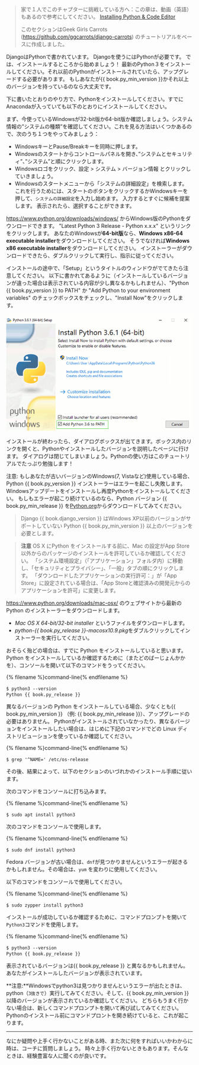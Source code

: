 > 家で１人でこのチャプターに挑戦している方へ：この章は、動画（英語）もあるので参考にしてください。 [Installing Python & Code Editor](https://www.youtube.com/watch?v=pVTaqzKZCdA)
> 
> このセクションはGeek Girls Carrots (https://github.com/ggcarrots/django-carrots) のチュートリアルをベースに作成しました。

DjangoはPythonで書かれています。 Djangoを使うにはPythonが必要です。 では、インストールするところから始めましょう！ 最新のPython３をインストールしてください。それ以前のPythonがインストールされていたら、アップグレードする必要があります。 もしあなたが{{ book.py_min_version }}かそれ以上のバージョンを持っているのなら大丈夫です。

下に書いたとおりのやり方で、Pythonをインストールしてください。すでにAnacondaが入っていても以下のとおりにインストールしてください。

<!--sec data-title="Install Python: Windows" data-id="python_windows" data-collapse=true ces-->

まず、今使っているWindowsが32-bit版か64-bit版か確認しましょう。システム情報の”システムの種類”を確認してください。これを見る方法はいくつかあるので、次のうち１つをやってみましょう：

* WindowsキーとPause/Breakキーを同時に押します。
* Windowsのスタートからコントロールパネルを開き、”システムとセキュリティ”、”システム”と順にクリックします。
* Windowsロゴをクリック、設定 > システム > バージョン情報 とクリックしていきましょう。
* Windowsのスタートメニューから「システムの詳細設定」を検索します。 これを行うためには、スタートのボタンをクリックするかWindowsキーを押して、`システムの詳細設定`を入力し始めます。 入力するとすぐに候補を提案します。 表示されたら、選択することができます。

https://www.python.org/downloads/windows/ からWindows版のPythonをダウンロードできます。 "Latest Python 3 Release - Python x.x.x" というリンクをクリックします。 あなたのWindowsが**64-bit版**なら、**Windows x86-64 executable installer**をダウンロードしてください。 そうでなければ**Windows x86 executable installer**をダウンロードしてください。 インストーラーがダウンロードできたら、ダブルクリックして実行し、指示に従ってください。

インストールの途中で、「Setup」というタイトルのウィンドウがでてきたら注意してください。 以下に書かれてあるように（インストールしているバージョンが違った場合は表示されている内容が少し異なるかもしれません）、"Python {{ book.py_version }} to PATH" か "Add Python to your environment variables" のチェックボックスをチェックし、"Install Now"をクリックします。

![Pythonのパスを通すのを忘れないようにしてください。](../python_installation/images/python-installation-options.png)

インストールが終わったら、ダイアログボックスが出てきます。ボックス内のリンクを開くと、Pythonやインストールしたバージョンを説明したページに行けます。 ダイアログは閉じてしまいましょう。Pythonの使い方はこのチュートリアルでたっぷり勉強します！

注意: もしあなたが古いバージョンのWindows(7, Vistaなど)使用している場合、Python {{ book.py_version }} インストーラーはエラーを起こし失敗します。Windowsアップデートをインストールし再度Pythonをインストールしてください。 もしもエラーが起こり続けているのなら、Python バージョン {{ book.py_min_release }} を[Python.org](https://www.python.org/downloads/windows/)からダウンロードしてみてください。

> Django {{ book.django_version }} はWindows XP以前のバージョンがサポートしていない Python {{ book.py_min_version }} 以上のバージョンを必要とします。

<!--endsec-->

<!--sec data-title="Install Python: OS X" data-id="python_OSX"
data-collapse=true ces-->

> **注意** OS X にPython をインストールする前に、Mac の設定がApp Store以外からのパッケージのインストールを許可しているか確認してください。 「システム環境設定」（「アプリケーション」フォルダ内）に移動し、「セキュリティとプライバシー」、「一般」タブの順にクリックします。 「ダウンロードしたアプリケーションの実行許可：」が「App Store」に設定されている場合は、「App Storeと確認済みの開発元からのアプリケーションを許可」に変更します。

https://www.python.org/downloads/mac-osx/ のウェブサイトから最新のPython のインストーラーをダウンロードします。

* *Mac OS X 64-bit/32-bit installer* というファイルをダウンロードします。 
* *python-{{ book.py_release }}-macosx10.9.pkg*をダブルクリックしてインストーラーを実行してください。

<!--endsec-->

<!--sec data-title="Install Python: Linux" data-id="python_linux"
data-collapse=true ces-->

おそらく殆どの場合は、すでに Python をインストールしていると思います。Python をインストールしているか確認するために（またどのばーじょんかかを）、コンソールを開いて以下のコマンドをうってください。

{% filename %}command-line{% endfilename %}

    $ python3 --version
    Python {{ book.py_release }}
    

異なるバージョンの Python をインストールしている場合、少なくとも{{ book.py_min_version }} （例: {{ book.py_min_release }}）、アップグレードの必要はありません。 Pythonがインストールされていなかったり、異なるバージョンをインストールしたい場合は、はじめに下記のコマンドでどの Linux ディストリビューションを使っているか確認してください。

{% filename %}command-line{% endfilename %}

    $ grep '^NAME=' /etc/os-release
    

その後、結果によって、以下のセクションのいづれかのインストール手順に従います。

<!--endsec-->

<!--sec data-title="Install Python: Debian or Ubuntu" data-id="python_debian" data-collapse=true ces-->

次のコマンドをコンソールに打ち込みます。

{% filename %}command-line{% endfilename %}

    $ sudo apt install python3
    

<!--endsec-->

<!--sec data-title="Install Python: Fedora" data-id="python_fedora"
data-collapse=true ces-->

次のコマンドをコンソールで使用します。

{% filename %}command-line{% endfilename %}

    $ sudo dnf install python3
    

Fedora バージョンが古い場合は、`dnf`が見つかりませんというエラーが起きるかもしれません。その場合は、`yum` を変わりに使用してください。

<!--endsec-->

<!--sec data-title="Install Python: openSUSE" data-id="python_openSUSE"
data-collapse=true ces-->

以下のコマンドをコンソールで使用してください。

{% filename %}command-line{% endfilename %}

    $ sudo zypper install python3
    

<!--endsec-->

インストールが成功しているか確認するために、コマンドプロンプトを開いて`Python3`コマンドを使用します。

{% filename %}command-line{% endfilename %}

    $ python3 --version
    Python {{ book.py_release }}
    

表示されているバージョンは{{ book.py_release }} と異なるかもしれません。あなたがインストールしたバージョンが表示されています。

**注意:**Windowsでpython3は見つかりませんというエラーが出たときは、python（`3抜きで`）実行してみてください。そして、{{ book.py_min_version }} 以降のバージョンが表示されているか確認してください。 どちらもうまく行かない場合は、新しくコマンドプロンプトを開いて再び試してみてください。Pythonのインストール前にコマンドプロントを開き続けていると、これが起こります。

* * *

なにか疑問や上手く行かないことがある時、また次に何をすればいいかわからに時は、コーチに質問しましょう。 時々上手く行かないときもあります。そんなときは、経験豊富な人に聞くのが良いです。